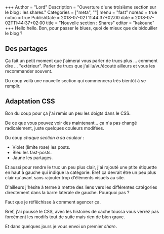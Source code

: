+++
Author = "Lord"
Description = "Ouverture d'une troisième section sur le blog : les shares."
Categories = ["meta", ""]
menu = "fast"
noread = true
notoc = true
PublishDate = 2018-07-02T11:44:37+02:00
date = 2018-07-02T11:44:37+02:00
title = "Nouvelle section : Shares"
editor = "kakoune"
+++
Hello hello.
Bon, pour passer le blues, quoi de mieux que de bidouiller le blog ?

## Des partages
Ça fait un petit moment que j'aimerai vous parler de trucs plus … comment dire … "extérieur".
Parler de trucs que j'ai lu/vu/écouté ailleurs et vous les recommander souvent.

Du coup voilà une nouvelle section qui commencera très bientôt à se remplir.

## Adaptation CSS
Bon du coup pour ça j'ai remis un peu les doigts dans le CSS.

De ce que vous pouvez voir dès maintenant… ça n'a pas changé radicalement, juste quelques couleurs modifées.

Du coup *chaque section a sa couleur* :

  - Violet (limite rose) les posts.
  - Bleu les fast-posts.
  - Jaune les partages.

Et aussi pour rendre le truc un peu plus clair, j'ai rajouté une ptite étiquette en haut à gauche qui indique la catégorie.
Bref ça devrait être un peu plus clair qu'avant sans rajouter trop d'éléments visuels au site.

D'ailleurs j'hésite à terme à mettre des liens vers les différentes catégories directement dans la barre latérale de gauche.
Pourquoi pas ?

Faut que je réflêchisse à comment agencer ça.

Bref, j'ai poussé le CSS, avec les histoires de cache toussa vous verrez pas forcément les modifs tout de suite mais rien de bien grave.

Et dans quelques jours je vous envoi un premier *share*.
